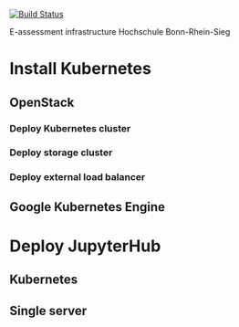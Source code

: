 [![Build Status](https://api.travis-ci.com/DigiKlausur/digiklausur-infra.svg?branch=master)](https://travis-ci.org/DigiKlausur/digiklausur-infra)

E-assessment infrastructure Hochschule Bonn-Rhein-Sieg

# Install Kubernetes
## OpenStack
### Deploy Kubernetes cluster 
### Deploy storage cluster
### Deploy external load balancer
## Google Kubernetes Engine
# Deploy JupyterHub
## Kubernetes
## Single server
